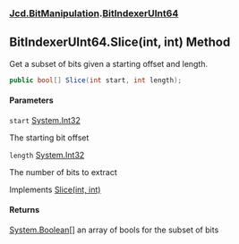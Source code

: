 ### [Jcd.BitManipulation](Jcd.BitManipulation.md 'Jcd.BitManipulation').[BitIndexerUInt64](Jcd.BitManipulation.BitIndexerUInt64.md 'Jcd.BitManipulation.BitIndexerUInt64')

## BitIndexerUInt64.Slice(int, int) Method

Get a subset of bits given a starting offset and length.

```csharp
public bool[] Slice(int start, int length);
```
#### Parameters

<a name='Jcd.BitManipulation.BitIndexerUInt64.Slice(int,int).start'></a>

`start` [System.Int32](https://docs.microsoft.com/en-us/dotnet/api/System.Int32 'System.Int32')

The starting bit offset

<a name='Jcd.BitManipulation.BitIndexerUInt64.Slice(int,int).length'></a>

`length` [System.Int32](https://docs.microsoft.com/en-us/dotnet/api/System.Int32 'System.Int32')

The number of bits to extract

Implements [Slice(int, int)](Jcd.BitManipulation.IBitIndexer.Slice(int,int).md 'Jcd.BitManipulation.IBitIndexer.Slice(int, int)')

#### Returns

[System.Boolean](https://docs.microsoft.com/en-us/dotnet/api/System.Boolean 'System.Boolean')[[]](https://docs.microsoft.com/en-us/dotnet/api/System.Array 'System.Array')
an array of bools for the subset of bits
